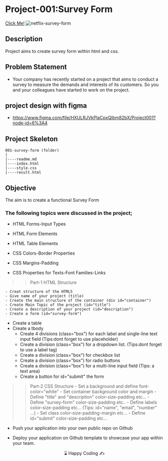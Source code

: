 # Project-001:Survey Form
[Click Me!](https://kaplanh.github.io/survey-form-ntflx/)
![netflix-survey-form](https://github.com/kaplanh/survey-form-ntflx/assets/101884444/2ee88335-5faf-4ed1-8b97-0f8071855867)
## Description
Project aims to create survey form within html and css.

## Problem Statement

- Your company has recently started on a project that aims to conduct a survey to measure the demands and interests of its customers. So you and your colleagues have started to work on the project.

## project design with figma

- <a href="https://www.figma.com/file/HXULRJVkPlaCpxQlbm82bX/Project001?node-id=6%3A4">https://www.figma.com/file/HXULRJVkPlaCpxQlbm82bX/Project001?node-id=6%3A4<a>


## Project Skeleton 
```
001-survey-form (folder)
|               
|----readme.md
|----index.html  
|----style.css   
|----result.html 
```
## Objective

The aim is to create a functional Survey Form

### The following topics were discussed in the project;

- HTML Forms-Input Types 

- HTML Form Elements

- HTML Table Elements

- CSS Colors-Border Properties

- CSS Margins-Padding

- CSS Properties for Texts-Font Families-Links

>>Part-1 HTML Structure

	- Creat structure of the HTML5
	- Give name of your project (title)
	- Create the main structure of the container (div id="container")
	- Create Main Topic of the project (id="title")
	- Create a description of your project (id="description")
	- Create a form (id="survey-form")
  - Create a table 
  - Create a tbody 
	- Create 4 divisions (class="box") for each label and single-line text input field (Tips:dont forget to use placeholder)
	- Create a division (class="box") for a dropdown list. (Tips:dont forget to use a label tag)
	- Create a division (class="box") for checkbox list
	- Create a division (class="box") for radio buttons
	- Create a division (class="box") for a multi-line input field (Tips: a text area)
	- Create a button for id="submit" the form

>>Part-2 CSS Structure
	- Set a background and define font-color="white"
	- Set container background color and margin
	- Define "title" and "description" color-size-padding etc...
	- Define "survey-form" color-size-padding etc..
	- Define labels color-size-padding etc... (Tips: id="name", "email", "number" ...)
	- Set class color-size-padding-margin etc...
	- Define id="submit" color-size-padding etc...

-  Push your application into your own public repo on Github

- Deploy your application on Github template to showcase your app within your team.

<center> &#8987; Happy Coding  &#9997; </center>
